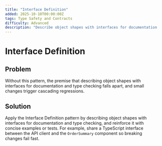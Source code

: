 ```yaml
---
title: "Interface Definition"
added: 2025-10-10T00:00:00Z
tags: Type Safety and Contracts
difficulty: Advanced
description: "Describe object shapes with interfaces for documentation and type checking."
---
```

# Interface Definition

## Problem

Without this pattern, the premise that describing object shapes with interfaces for documentation and type checking falls apart, and small changes trigger cascading regressions.

## Solution

Apply the Interface Definition pattern by describing object shapes with interfaces for documentation and type checking, and reinforce it with concise examples or tests. For example, share a TypeScript interface between the API client and the `OrderSummary` component so breaking changes fail fast.
